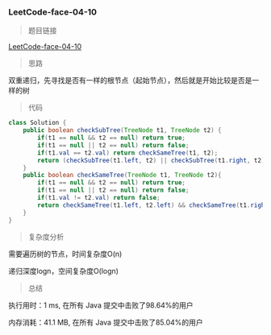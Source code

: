 ### LeetCode-face-04-10

> 题目链接

[LeetCode-face-04-10](https://leetcode-cn.com/problems/check-subtree-lcci/)

> 思路

双重递归，先寻找是否有一样的根节点（起始节点），然后就是开始比较是否是一样的树

> 代码

```java
class Solution {
    public boolean checkSubTree(TreeNode t1, TreeNode t2) {
        if(t1 == null && t2 == null) return true;
        if(t1 == null || t2 == null) return false;
        if(t1.val == t2.val) return checkSameTree(t1, t2);
        return (checkSubTree(t1.left, t2) || checkSubTree(t1.right, t2));
    }
    public boolean checkSameTree(TreeNode t1, TreeNode t2){
        if(t1 == null && t2 == null) return true;
        if(t1 == null || t2 == null) return false;
        if(t1.val != t2.val) return false;
        return checkSameTree(t1.left, t2.left) && checkSameTree(t1.right, t2.right);
    }
}
```

> 复杂度分析

需要遍历树的节点，时间复杂度O(n) 

递归深度logn，空间复杂度O(logn)

> 总结

执行用时：1 ms, 在所有 Java 提交中击败了98.64%的用户

内存消耗：41.1 MB, 在所有 Java 提交中击败了85.04%的用户
